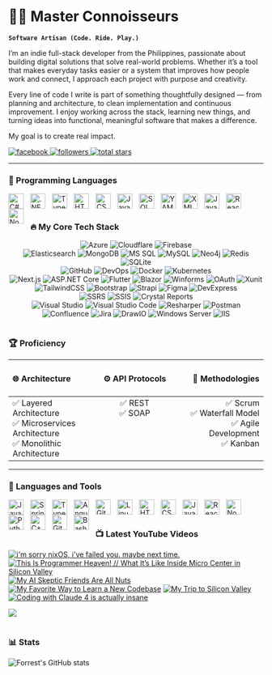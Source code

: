 # 🏄‍♂️ Master Connoisseurs

**`Software Artisan (Code. Ride. Play.)`**

I’m an indie full-stack developer from the Philippines, passionate about building digital solutions that solve real-world problems. Whether it’s a tool that makes everyday tasks easier or a system that improves how people work and connect, I approach each project with purpose and creativity.

Every line of code I write is part of something thoughtfully designed — from planning and architecture, to clean implementation and continuous improvement. I enjoy working across the stack, learning new things, and turning ideas into functional, meaningful software that makes a difference.

My goal is to create real impact.

<p align="left">
  <a href="https://www.facebook.com/">
    <img alt="facebook" title="Connect with me on Facebook" src="https://img.shields.io/badge/Facebook-%231877F2.svg?style=for-the-badge&logo=Facebook&logoColor=white"/>
  </a>
  <a href="https://github.com/MasterConnoisseurs?tab=followers">
    <img alt="followers" title="Follow me on Github" src="https://custom-icon-badges.demolab.com/github/followers/MasterConnoisseurs?color=236ad3&labelColor=1155ba&style=for-the-badge&logo=person-add&label=Follow&logoColor=white"/>
  </a>
  <a href="https://github.com/MasterConnoisseurs?tab=repositories&sort=stargazers">
    <img alt="total stars" title="Total stars on GitHub" src="https://custom-icon-badges.demolab.com/github/stars/MasterConnoisseurs?color=55960c&style=for-the-badge&labelColor=488207&logo=star"/>
  </a>
</p>

---

### 🧰 Programming Languages

<img align="left" alt="C#" width="30px" style="padding-right:10px;" src="https://cdn.jsdelivr.net/gh/devicons/devicon/icons/csharp/csharp-original.svg"/>
<img align="left" alt=".NET" width="30px" style="padding-right:10px;" src="https://cdn.jsdelivr.net/gh/devicons/devicon/icons/dotnetcore/dotnetcore-original.svg"/>
<img align="left" alt="TypeScript" width="30px" style="padding-right:10px;" src="https://cdn.jsdelivr.net/gh/devicons/devicon/icons/typescript/typescript-plain.svg" />
<img align="left" alt="HTML5" width="30px" style="padding-right:10px;" src="https://cdn.jsdelivr.net/gh/devicons/devicon/icons/html5/html5-plain.svg" />
<img align="left" alt="CSS3" width="30px" style="padding-right:10px;" src="https://cdn.jsdelivr.net/gh/devicons/devicon/icons/css3/css3-plain.svg" />
<img align="left" alt="JavaScript" width="30px" style="padding-right:10px;" src="https://cdn.jsdelivr.net/gh/devicons/devicon/icons/javascript/javascript-plain.svg" />
<img align="left" alt="SQL Server" width="30px" style="padding-right:10px;" src="https://cdn.jsdelivr.net/gh/devicons/devicon/icons/microsoftsqlserver/microsoftsqlserver-plain.svg" />
<img align="left" alt="YAML" width="30px" style="padding-right:10px;" src="https://cdn.jsdelivr.net/gh/devicons/devicon/icons/yaml/yaml-original.svg" />
<img align="left" alt="XML" width="30px" style="padding-right:10px;" src="https://cdn.jsdelivr.net/gh/devicons/devicon/icons/xml/xml-plain.svg" />
<img align="left" alt="Java" width="30px" style="padding-right:10px;" src="https://cdn.jsdelivr.net/gh/devicons/devicon/icons/java/java-plain.svg" />
<img align="left" alt="React" width="30px" style="padding-right:10px;" src="https://cdn.jsdelivr.net/gh/devicons/devicon/icons/react/react-original.svg" />
<img align="left" alt="Node.js" width="30px" style="padding-right:10px;" src="https://cdn.jsdelivr.net/gh/devicons/devicon/icons/nodejs/nodejs-plain.svg" />
<br />

#

### 🔥 My Core Tech Stack

<p align="center">
  <img src="https://img.shields.io/badge/Azure-0078D4?style=for-the-badge&logo=microsoft-azure&logoColor=white" alt="Azure" />
  <img src="https://img.shields.io/badge/Cloudflare-F38020?style=for-the-badge&logo=cloudflare&logoColor=white" alt="Cloudflare" />
  <img src="https://img.shields.io/badge/Firebase-FFCA28?style=for-the-badge&logo=firebase&logoColor=black" alt="Firebase" />
  <br />
  <img src="https://img.shields.io/badge/Elasticsearch-007BFF?style=for-the-badge&logo=elasticsearch&logoColor=white" alt="Elasticsearch" />
  <img src="https://img.shields.io/badge/MongoDB-%234EA94B.svg?style=for-the-badge&logo=mongodb&logoColor=white" alt="MongoDB" />
  <img src="https://img.shields.io/badge/Microsoft%20SQL%20Server-CC2927?style=for-the-badge&logo=microsoftsqlserver&logoColor=white" alt="MS SQL" />
  <img src="https://img.shields.io/badge/mysql-4479A1.svg?style=for-the-badge&logo=mysql&logoColor=white" alt="MySQL" />
  <img src="https://img.shields.io/badge/Neo4j-008CC1?style=for-the-badge&logo=neo4j&logoColor=white" alt="Neo4j" />
  <img src="https://img.shields.io/badge/redis-%23DD0031.svg?style=for-the-badge&logo=redis&logoColor=white" alt="Redis" />
  <img src="https://img.shields.io/badge/sqlite-%2307405e.svg?style=for-the-badge&logo=sqlite&logoColor=white" alt="SQLite" />
  <br />
  <img src="https://img.shields.io/badge/github-%23121011.svg?style=for-the-badge&logo=github&logoColor=white" alt="GitHub" />
  <img src="https://img.shields.io/badge/Azure%20DevOps-0078D4?style=for-the-badge&logo=azuredevops&logoColor=white" alt="DevOps" />
  <img src="https://img.shields.io/badge/docker-%230DB7ED.svg?style=for-the-badge&logo=docker&logoColor=white" alt="Docker" />
  <img src="https://img.shields.io/badge/kubernetes-%23326CE5.svg?style=for-the-badge&logo=kubernetes&logoColor=white" alt="Kubernetes" />
  <br />
  <img src="https://img.shields.io/badge/Next.js-000000?style=for-the-badge&logo=nextdotjs&logoColor=white" alt="Next.js" />
  <img src="https://img.shields.io/badge/ASP.NET%20Core-512BD4?style=for-the-badge&logo=dotnet&logoColor=white" alt="ASP.NET Core" />
  <img src="https://img.shields.io/badge/Flutter-02569B?style=for-the-badge&logo=flutter&logoColor=white" alt="Flutter" />
  <img src="https://img.shields.io/badge/Blazor-512BD4?style=for-the-badge&logo=blazor&logoColor=white" alt="Blazor" />
  <img src="https://img.shields.io/badge/Winforms-512BD4?style=for-the-badge&logo=dot-net&logoColor=white" alt="Winforms" />
  <img src="https://img.shields.io/badge/OAuth-FB5434?style=for-the-badge&logo=oauth&logoColor=white" alt="OAuth" />
  <img src="https://img.shields.io/badge/XUnit-811C70?style=for-the-badge&logo=dotnet&logoColor=white" alt="Xunit" />
  <br />
  <img src="https://img.shields.io/badge/Tailwind_CSS-38B2AC?style=for-the-badge&logo=tailwind-css&logoColor=white" alt="TailwindCSS" />
  <img src="https://img.shields.io/badge/Bootstrap-7952B3?style=for-the-badge&logo=bootstrap&logoColor=white" alt="Bootstrap" />
  <img src="https://img.shields.io/badge/Strapi-4945FF?style=for-the-badge&logo=strapi&logoColor=white" alt="Strapi" />
  <img src="https://img.shields.io/badge/Figma-F24E1E?style=for-the-badge&logo=figma&logoColor=white" alt="Figma" />
  <img src="https://img.shields.io/badge/DevExpress-FF6B00?style=for-the-badge&logo=devexpress&logoColor=white" alt="DevExpress" />
  <br />
  <img src="https://img.shields.io/badge/SSRS-F29D38?style=for-the-badge&logo=microsoftsqlserver&logoColor=white" alt="SSRS" />
  <img src="https://img.shields.io/badge/SSIS-2173B9?style=for-the-badge&logo=microsoftsqlserver&logoColor=white" alt="SSIS" />
  <img src="https://img.shields.io/badge/Crystal%20Reports-00629B?style=for-the-badge&logo=sap&logoColor=white" alt="Crystal Reports" />
  <br />
  <img src="https://img.shields.io/badge/Visual%20Studio-5C2D91?style=for-the-badge&logo=visualstudio&logoColor=white" alt="Visual Studio" />
  <img src="https://img.shields.io/badge/Visual%20Studio%20Code-007ACC?style=for-the-badge&logo=visualstudiocode&logoColor=white" alt="Visual Studio Code" />
  <img src="https://img.shields.io/badge/Resharper-8C499D?style=for-the-badge&logo=jetbrains&logoColor=white" alt="Resharper" />
  <img src="https://img.shields.io/badge/Postman-FF6C37?style=for-the-badge&logo=postman&logoColor=white" alt="Postman" />
  <br />
  <img src="https://img.shields.io/badge/Confluence-172B4D?style=for-the-badge&logo=confluence&logoColor=white" alt="Confluence" />
  <img src="https://img.shields.io/badge/Jira-0052CC?style=for-the-badge&logo=jira&logoColor=white" alt="Jira" />
  <img src="https://img.shields.io/badge/Draw.io-2196F3?style=for-the-badge&logo=diagrams-net&logoColor=white" alt="DrawIO" />
  <img src="https://img.shields.io/badge/Windows%20Server-0078D4?style=for-the-badge&logo=windows&logoColor=white" alt="Windows Server" />
  <img src="https://img.shields.io/badge/IIS-2173B9?style=for-the-badge&logo=iis&logoColor=white" alt="IIS" />
</p>

#

### 🏆 Proficiency

<table style="width:100%;">
  <thead>
    <tr>
      <th style="width:33%; vertical-align:top; text-align:left;">
        <h4>🌐 Architecture</h4>
      </th>
      <th style="width:33%; vertical-align:top; text-align:center;">
        <h4>⚙️ API Protocols</h4>
      </th>
      <th style="width:34%; vertical-align:top; text-align:right;">
        <h4>🚀 Methodologies</h4>
      </th>
    </tr>
  </thead>
  <tbody>
    <tr>
      <td style="width:33%; vertical-align:top; text-align:left;">
        ✅ Layered Architecture<br>
        ✅ Microservices Architecture<br>
        ✅ Monolithic Architecture
      </td>
      <td style="width:33%; vertical-align:top; text-align:center;">
        ✅ REST<br>
        ✅ SOAP
      </td>
      <td style="width:34%; vertical-align:top; text-align:right;">
        ✅ Scrum<br>
        ✅ Waterfall Model<br>
        ✅ Agile Development<br>
        ✅ Kanban
      </td>
    </tr>
  </tbody>
</table>












---

### 🧰 Languages and Tools

<img align="left" alt="Java" width="30px" style="padding-right:10px;" src="https://cdn.jsdelivr.net/gh/devicons/devicon/icons/java/java-original.svg"/>
<img align="left" alt="Spring" width="30px" style="padding-right:10px;" src="https://cdn.jsdelivr.net/gh/devicons/devicon/icons/spring/spring-original.svg" />
<img align="left" alt="TypeScript" width="30px" style="padding-right:10px;" src="https://cdn.jsdelivr.net/gh/devicons/devicon/icons/typescript/typescript-plain.svg" />
<img align="left" alt="Angular" width="30px" style="padding-right:10px;" src="https://cdn.jsdelivr.net/gh/devicons/devicon/icons/angularjs/angularjs-plain.svg" />
<img align="left" alt="Git" width="30px" style="padding-right:10px;" src="https://cdn.jsdelivr.net/gh/devicons/devicon/icons/git/git-original.svg" />
<img align="left" alt="Linux" width="30px" style="padding-right:10px;" src="https://cdn.jsdelivr.net/gh/devicons/devicon/icons/linux/linux-original.svg" />
<img align="left" alt="HTML" width="30px" style="padding-right:10px;" src="https://cdn.jsdelivr.net/gh/devicons/devicon/icons/html5/html5-plain.svg" />
<img align="left" alt="CSS" width="30px" style="padding-right:10px;" src="https://cdn.jsdelivr.net/gh/devicons/devicon/icons/css3/css3-plain.svg" />
<img align="left" alt="JavaScript" width="30px" style="padding-right:10px;" src="https://cdn.jsdelivr.net/gh/devicons/devicon/icons/javascript/javascript-plain.svg" />
<img align="left" alt="React" width="30px" style="padding-right:10px;" src="https://cdn.jsdelivr.net/gh/devicons/devicon/icons/react/react-original.svg" />
<img align="left" alt="NodeJS" width="30px" style="padding-right:10px;" src="https://cdn.jsdelivr.net/gh/devicons/devicon/icons/nodejs/nodejs-original.svg" />
<img align="left" alt="Python" width="30px" style="padding-right:10px;" src="https://cdn.jsdelivr.net/gh/devicons/devicon/icons/python/python-plain.svg" />
<img align="left" alt="C++" width="30px" style="padding-right:10px;" src="https://cdn.jsdelivr.net/gh/devicons/devicon/icons/cplusplus/cplusplus-line.svg" />
<img align="left" alt="GitHub" width="30px" style="padding-right:10px;" src="https://cdn.jsdelivr.net/gh/devicons/devicon/icons/github/github-original.svg" />
<img align="left" alt="Bash" width="30px" style="padding-right:10px;" src="https://cdn.jsdelivr.net/gh/devicons/devicon/icons/bash/bash-original.svg" />
<br />

#

### 📺 Latest YouTube Videos

<!-- BEGIN YOUTUBE-CARDS -->
[![i'm sorry nixOS, i've failed you. maybe next time.](https://ytcards.demolab.com/?id=YMxTTTBZhYM&title=i%27m+sorry+nixOS%2C+i%27ve+failed+you.+maybe+next+time.&lang=en&timestamp=1749850211&background_color=%230d1117&title_color=%23ffffff&stats_color=%23dedede&max_title_lines=1&width=250&border_radius=5&duration=902 "i'm sorry nixOS, i've failed you. maybe next time.")](https://www.youtube.com/watch?v=YMxTTTBZhYM)
[![This Is Programmer Heaven! // What It’s Like Inside Micro Center in Silicon Valley](https://ytcards.demolab.com/?id=eQMge4nIfbg&title=This+Is+Programmer+Heaven%21+%2F%2F+What+It%E2%80%99s+Like+Inside+Micro+Center+in+Silicon+Valley&lang=en&timestamp=1749744375&background_color=%230d1117&title_color=%23ffffff&stats_color=%23dedede&max_title_lines=1&width=250&border_radius=5&duration=630 "This Is Programmer Heaven! // What It’s Like Inside Micro Center in Silicon Valley")](https://www.youtube.com/watch?v=eQMge4nIfbg)
[![My AI Skeptic Friends Are All Nuts](https://ytcards.demolab.com/?id=Iz3vFUTSRuc&title=My+AI+Skeptic+Friends+Are+All+Nuts&lang=en&timestamp=1749133200&background_color=%230d1117&title_color=%23ffffff&stats_color=%23dedede&max_title_lines=1&width=250&border_radius=5&duration=3544 "My AI Skeptic Friends Are All Nuts")](https://www.youtube.com/watch?v=Iz3vFUTSRuc)
[![My Favorite Way to Learn a New Codebase](https://ytcards.demolab.com/?id=jqHXJ3O7WGw&title=My+Favorite+Way+to+Learn+a+New+Codebase&lang=en&timestamp=1749052814&background_color=%230d1117&title_color=%23ffffff&stats_color=%23dedede&max_title_lines=1&width=250&border_radius=5&duration=1096 "My Favorite Way to Learn a New Codebase")](https://www.youtube.com/watch?v=jqHXJ3O7WGw)
[![My Trip to Silicon Valley](https://ytcards.demolab.com/?id=6sgcrQGP3iA&title=My+Trip+to+Silicon+Valley&lang=en&timestamp=1748902520&background_color=%230d1117&title_color=%23ffffff&stats_color=%23dedede&max_title_lines=1&width=250&border_radius=5&duration=79 "My Trip to Silicon Valley")](https://www.youtube.com/watch?v=6sgcrQGP3iA)
[![Coding with Claude 4 is actually insane](https://ytcards.demolab.com/?id=lhjGDKqutB0&title=Coding+with+Claude+4+is+actually+insane&lang=en&timestamp=1748105710&background_color=%230d1117&title_color=%23ffffff&stats_color=%23dedede&max_title_lines=1&width=250&border_radius=5&duration=1187 "Coding with Claude 4 is actually insane")](https://www.youtube.com/watch?v=lhjGDKqutB0)
<!-- END YOUTUBE-CARDS -->

[<img src="https://custom-icon-badges.demolab.com/badge/-Subscribe%20For%20More-red?style=for-the-badge&logo=video&logoColor=white"/>](https://www.youtube.com/c/fknight?sub_confirmation=1)

#

### 📊 Stats

![Forrest's GitHub stats](https://github-readme-stats.vercel.app/api?username=forrestknight&show_icons=true&theme=gruvbox)

<!-- ![GitHub Streak](https://streak-stats.demolab.com?user=ForrestKnight&theme=gruvbox&border_radius=4.5) -->

#
<!--
<details>
 <summary><h3>👨‍💻 Forrest's Coding Journey</h3></summary>
   I started my coding journey as a naive computer science student with a passion to learn everything I could about this programming world - code, unix, linux, theory. And all the while, teaching myself iOS development with a dream to build my own app, but that soon got overshadowed by my desire to excel in Java. A desire that landed me a full-stack software engineering job upon graduation. However, I had another desire I had been pursuing throughout this time - YouTube content creation. I eventually ended up quitting my software engineering job to pursue YouTube full-time, and that has been my focus ever since. But there's something that's always bothered me about my journey - abandoning my dream of building my own app to pursue the safe route, a job. Now I've already taken the leap away from that safety net into this uncomfortable, unexplored world that it being a creator. And it worked out, but again, it became comfortable. It's easier to create a video than go out on a ledge and build my own product. I do have to eat, at the end of the day, but I think it's time. It's time to get uncomfortable again. I have a burning desire to get back on the horse, and fulfill that dream younger me had of building my own app, my own product. And in order to do that, I'll be implmementing a few measures to streamline my YouTube content to focus more time on fulfilling that dream - a dream that I'll be ready to tackle in 2023 due to the measure I'm putting in place now until the end of 2022. Don't wait up, because I'm coming.
-->
[website]: https://fkcodes.com
[youtube]: https://youtube.com/fknight
